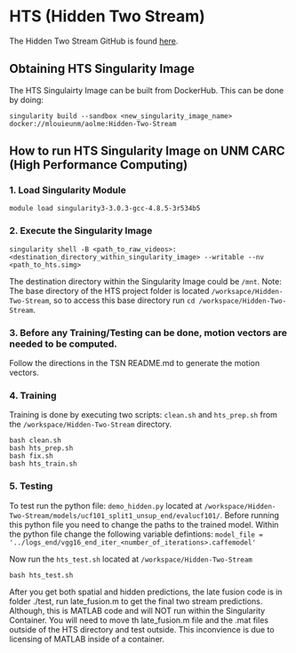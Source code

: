 # HTS (Hidden Two Stream)
The Hidden Two Stream GitHub is found [here](https://github.com/bryanyzhu/Hidden-Two-Stream).
## Obtaining HTS Singularity Image
The HTS Singulairty Image can be built from DockerHub. This can be done by doing:
```
singularity build --sandbox <new_singularity_image_name> docker://mlouieunm/aolme:Hidden-Two-Stream
```

## How to run HTS Singularity Image on UNM CARC (High Performance Computing)
### 1. Load Singularity Module
```
module load singularity3-3.0.3-gcc-4.8.5-3r534b5
```
### 2. Execute the Singularity Image
```
singularity shell -B <path_to_raw_videos>:<destination_directory_within_singularity_image> --writable --nv <path_to_hts.simg>
```
The destination directory within the Singularity Image could be ```/mnt```.
Note: The base directory of the HTS project folder is located ```/worksapce/Hidden-Two-Stream```, so to access this base directory run ```cd /workspace/Hidden-Two-Stream```.

### 3. Before any Training/Testing can be done, motion vectors are needed to be computed.
Follow the directions in the TSN README.md to generate the motion vectors.

### 4. Training
Training is done by executing two scripts: ```clean.sh``` and ```hts_prep.sh``` from the ```/workspace/Hidden-Two-Stream``` directory.
```
bash clean.sh
bash hts_prep.sh
bash fix.sh
bash hts_train.sh
```
### 5. Testing
To test run the python file: ```demo_hidden.py``` located at ```/workspace/Hidden-Two-Stream/models/ucf101_split1_unsup_end/evalucf101/```. Before running this python file you need to change the paths to the trained model. Within the python file change the following variable defintions:
```model_file = '../logs_end/vgg16_end_iter_<number_of_iterations>.caffemodel'```

Now run the ```hts_test.sh``` located at ```/workspace/Hidden-Two-Stream```
```
bash hts_test.sh
```

After you get both spatial and hidden predictions, the late fusion code is in folder ./test, run late_fusion.m to get the final two stream predictions. Although, this is MATLAB code and will NOT run within the Singularity Container. You will need to move th late_fusion.m file and the .mat files outside of the HTS directory and test outside. This inconvience is due to licensing of MATLAB inside of a container.
